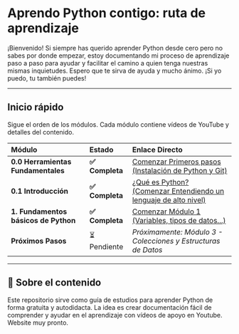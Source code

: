 # Aprendo Python contigo: ruta de aprendizaje

¡Bienvenido! Si siempre has querido aprender Python desde cero pero no sabes por donde empezar, estoy documentando mi proceso de aprendizaje paso a paso para ayudar y facilitar el camino a quien tenga nuestras mismas inquietudes. Espero que te sirva de ayuda y mucho ánimo. ¡Si yo puedo, tu también puedes!

---

## Inicio rápido

Sigue el orden de los módulos. Cada módulo contiene vídeos de YouTube y detalles del contenido.

| Módulo | Estado | Enlace Directo |
| :--- | :--- | :--- |
| **0.0 Herramientas Fundamentales** | **✅ Completa** | [Comenzar Primeros pasos (Instalación de Python y Git)](docs/modulo00-herramientas-fundamentales.md) |
| **0.1 Introducción** | **✅ Completa** | [¿Qué es Python? (Comenzar Entendiendo un lenguaje de alto nivel)](docs/modulo01-introducción.md) |
| **1. Fundamentos básicos de Python** | **✅ Completa** | [Comenzar Módulo 1 (Variables, tipos de datos...)](docs/modulo1-herramientas-fundamentales.md) |
| **Próximos Pasos** | ⏳ Pendiente | *Próximamente: Módulo 3 - Colecciones y Estructuras de Datos* |

---

## 🔗 Sobre el contenido

Este repositorio sirve como guía de estudios para aprender Python de forma gratuita y autodidacta. La idea es crear documentación fácil de comprender y ayudar en el aprendizaje con vídeos de apoyo en Youtube. Website muy pronto.
